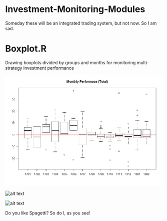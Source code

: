 # Investment-Monitoring-Modules
Someday these will be an integrated trading system, but not now. So I am sad.

# Boxplot.R
Drawing boxplots divided by groups and months 
for monitoring multi-strategy investment performance

![alt text](https://github.com/kimpro82/Investment-Monitoring-Modules/blob/master/images/Boxplot_1_total_201801.png)

![alt text](https://github.com/kimpro82/Investment-Monitoring-Modules/blob/images/master/Boxplot_2_groups_201801.png)

![alt text](https://github.com/kimpro82/Investment-Monitoring-Modules/blob/images/master/Boxplot_3_subset_201801.png)

Do you like Spagetti? So do I, as you see!
